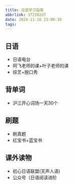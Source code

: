 ```yaml
---
title: 日语学习指南
abbrlink: 3f2382d7
date: 2024-11-10 23:00:30
tags:
---
```


## 日语

- 日语电台
- 阿飞老师的课+叶子老师的课
- 综艺+脱口秀

## 背单词

- 沪江开心词场一天30个

## 刷题

- 刷真题
- 红宝书+蓝宝书

## 课外读物

- 初心日语联盟(天声人语)
- 公众号（日语阅读进阶
